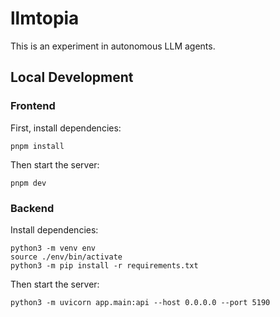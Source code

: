 # llmtopia

This is an experiment in autonomous LLM agents.

## Local Development

### Frontend

First, install dependencies:

```
pnpm install
```

Then start the server:

```
pnpm dev
```

### Backend

Install dependencies:

```
python3 -m venv env
source ./env/bin/activate
python3 -m pip install -r requirements.txt
```

Then start the server:

```
python3 -m uvicorn app.main:api --host 0.0.0.0 --port 5190
```
